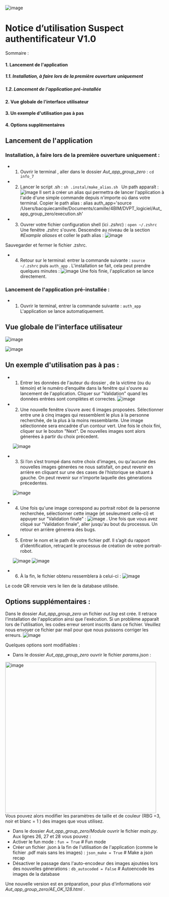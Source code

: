 
![image](https://user-images.githubusercontent.com/111517884/229428598-ba7af5ab-751c-484d-b192-2c05b21533e6.png)
# Notice d’utilisation Suspect authentificateur V1.0

Sommaire : 
#### 1. Lancement de l'application
##### 1.1. Installation, à faire lors de la première ouverture uniquement 
##### 1.2. Lancement de l'application pré-installée
#### 2. Vue globale de l'interface utilisateur 
#### 3. Un exemple d'utilisation pas à pas 
#### 4. Options supplémentaires
## Lancement de l'application

### Installation, à faire lors de la première ouverture uniquement : 

- 1. Ouvrir le terminal , aller dans le dossier *Aut_app_group_zero* : 
``` cd info_7 ```

- 2. Lancer le script .sh : 
```sh .instal/make_alias.sh ```
Un path apparaît :![image](https://user-images.githubusercontent.com/111517884/229459436-4d60c62f-acc4-4189-ac36-9931be5e3f61.png)
Il sert à créer un alias qui permettra de lancer l'application à l'aide d'une simple commande depuis n'importe où dans votre terminal. Copier le path alias : alias auth_app='source /Users/bacquiecamille/Documents/camille/4BIM/DVPT_logiciel/Aut_app_group_zero/execution.sh'

- 3. Ouvrer votre fichier  configuration shell (ici *.zshrc*)  : ```open ~/.zshrc```
Une fenêtre *.zshrc* s'ouvre. Descendre au niveau de la section *#Example aliases* et coller le path alias : ![image](https://user-images.githubusercontent.com/111517884/229460367-4777580b-c222-4c82-a295-0fa0f9f0e472.png)

Sauvegarder et fermer le fichier .zshrc.

- 4. Retour sur le terminal: entrer la commande suivante : ```source ~/.zshrc``` puis ```auth_app``` .
L'installation se fait, cela peut prendre quelques minutes : ![image](https://user-images.githubusercontent.com/111517884/229447768-f2bbf449-d8c1-418d-a15e-ceaaf5ce6d3e.png)
Une fois finie, l'application se lance directement.

### Lancement de l'application pré-installée : 

- 1. Ouvrir le terminal, entrer la commande suivante : ```auth_app```
L'application se lance automatiquement.

## Vue globale de l'interface utilisateur 

![image](https://user-images.githubusercontent.com/111517884/229437126-89ef3c13-1a24-4030-b06d-259dcb0e2141.png)

![image](https://user-images.githubusercontent.com/111517884/229435924-b7ca1c91-6d1a-4c1c-a454-8230a1c0d383.png)


 

## Un exemple d'utilisation pas à pas :

- 1. Entrer les données de l'auteur du dossier , de la victime (ou du témoin) et le numéro d’enquête dans la fenêtre qui s'ouvre au lancement de l'application. Cliquer sur "Validation" quand les données entrées sont complètes et correctes.
 ![image](https://user-images.githubusercontent.com/111517884/229438252-ae9e7e04-4907-48e4-bef0-3948ff90ea08.png)


- 2. Une nouvelle fenêtre s’ouvre avec 6 images proposées. Sélectionner entre une à cinq images qui ressemblent le plus à la personne recherchée, de la plus à la moins ressemblante. Une image sélectionnée sera encadrée d'un contour vert. Une fois le choix fini, cliquer sur le bouton "Next". De nouvelles images sont alors génerées à partir du choix précedent.
 
  ![image](https://user-images.githubusercontent.com/111517884/229438876-09cc8f9e-7807-4866-b8c3-efc14f6e1df4.png)

- 3. Si l’on s’est trompé dans notre choix d'images, ou qu'aucune des nouvelles images génerées ne nous satisfait, on peut revenir en arrière en cliquant sur une des cases de l’historique se situant à gauche. On peut revenir sur n'importe laquelle des génerations précedentes.

  ![image](https://user-images.githubusercontent.com/111517884/229450955-0d9fbc5f-953b-40a1-9b16-339777b6d7b4.png)



- 4. Une fois qu'une image correspond au portrait robot de la personne recherchée, sélectionner cette image (et seuleument celle-ci) et appuyer sur "Validation finale" : ![image](https://user-images.githubusercontent.com/111517884/229439954-3b0c155a-16b1-40c5-8feb-c9ebc1878cd7.png) .
Une fois que vous avez cliqué sur "Validation finale", aller jusqu'au bout du processus. Un retour en arrière génerera des bugs.


- 5. Entrer le nom et le path de votre fichier pdf. Il s’agit du rapport d’identification, retraçant le processus de création de votre portrait-robot.

  ![image](https://user-images.githubusercontent.com/111517884/229450713-6fbb5446-325a-4b6b-9276-560f4c592dcc.png)
  ![image](https://user-images.githubusercontent.com/111517884/229450753-e28022a2-61c2-43ce-800e-7580754c55de.png)


- 6. À la fin, le fichier obtenu ressemblera à celui-ci : 
  ![image](https://user-images.githubusercontent.com/111517884/229450867-ca879e13-43bf-4ff9-87af-8019e5729e08.png)

Le code QR renvoie vers le lien de la database utilisée.


## Options supplémentaires : 

Dans le dossier *Aut_app_group_zero* un fichier *out.log* est crée. Il retrace l'installation de l'application ainsi que l'exécution. Si un problème apparaît lors de l'utilisation, les codes erreur seront inscrits dans ce fichier. Veuillez nous envoyer ce fichier par mail pour que nous puissons corriger les erreurs.
  ![image](https://user-images.githubusercontent.com/111517884/229453407-7b105ca7-b4da-4487-9439-8b298c049eb7.png)

Quelques options sont modifiables : 
- Dans le dossier *Aut_app_group_zero* ouvrir le fichier *params.json* :
<img width="478" alt="image" src="https://user-images.githubusercontent.com/111517884/229455370-4cc2d278-2904-4269-9e8c-b9e2d4f911c1.png">
Vous pouvez alors modifier les paramètres de taille et de couleur (RBG =3, noir et blanc = 1 ) des images que vous utilisez.

- Dans le dossier *Aut_app_group_zero/Module* ouvrir le fichier *main.py*. Aux lignes 26, 27 et 28 vous pouvez : 
 - Activer le fun mode : ```fun = True```  # Fun mode
 - Créer un fichier .json à la fin de l'utilisation de l'application (comme le fichier .pdf mais sans les images) : ```json_make = True``` # Make a json recap
 - Désactiver le passage dans l'auto-encodeur des images ajoutées lors des nouvelles génerations : ```db_autocoded = False``` # Autoencode les images de la database

Une nouvelle version est en préparation, pour plus d'informations voir *Aut_app_group_zero/AE_OK_128.html* .




